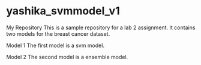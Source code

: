 # yashika_svmmodel_v1
My Repository This is a sample repository for a lab 2 assignment. It contains two models for the breast cancer dataset.

Model 1 The first model is a svm model.

Model 2 The second model is a ensemble model.
